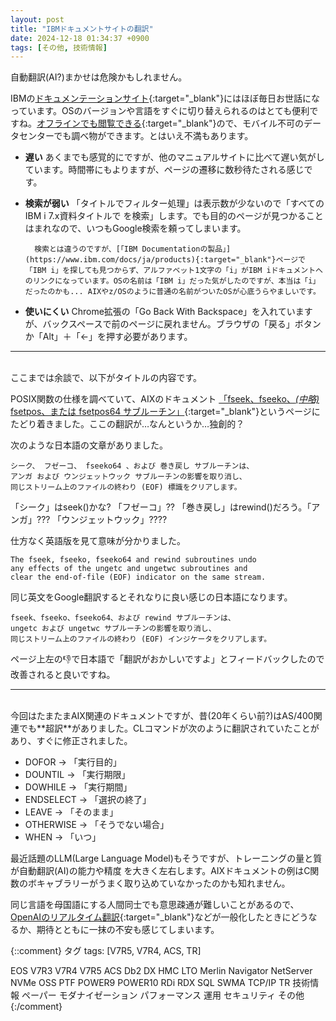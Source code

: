 ```yaml
---
layout: post
title: "IBMドキュメントサイトの翻訳"
date: 2024-12-18 01:34:37 +0900
tags: [その他, 技術情報]
---
```

自動翻訳(AI?)まかせは危険かもしれません。

IBMの[ドキュメンテーションサイト](https://www.ibm.com/docs/ja){:target="_blank"}にはほぼ毎日お世話になっています。OSのバージョンや言語をすぐに切り替えられるのはとても便利ですね。[オフラインでも閲覧できる](https://www.ibm.com/docs/en/offline){:target="_blank"}ので、モバイル不可のデータセンターでも調べ物ができます。とはいえ不満もあります。

* **遅い**
あくまでも感覚的にですが、他のマニュアルサイトに比べて遅い気がしています。時間帯にもよりますが、ページの遷移に数秒待たされる感じです。

* **検索が弱い**
「タイトルでフィルター処理」は表示数が少ないので「すべてのIBM i 7.x資料タイトルで を検索」します。でも目的のページが見つかることはまれなので、いつもGoogle検索を頼ってしまいます。<BR>

        検索とは違うのですが、[「IBM Documentationの製品」](https://www.ibm.com/docs/ja/products){:target="_blank"}ページで「IBM i」を探しても見つからず、アルファベット1文字の「i」がIBM iドキュメントへのリンクになっています。OSの名前は「IBM i」だった気がしたのですが、本当は「i」だったのかも... AIXやz/OSのように普通の名前がついたOSが心底うらやましいです。

* **使いにくい**
Chrome拡張の「Go Back With Backspace」を入れていますが、バックスペースで前のページに戻れません。ブラウザの「戻る」ボタンか「Alt」＋「←」を押す必要があります。

<hr>
<br>
ここまでは余談で、以下がタイトルの内容です。

POSIX関数の仕様を調べていて、AIXのドキュメント [「fseek、fseeko、*(中略)* fsetpos、または fsetpos64 サブルーチン」](https://www.ibm.com/docs/ja/aix/7.3?topic=f-fseek-fseeko-fseeko64-rewind-ftell-ftello-ftello64-fgetpos-fgetpos64-fsetpos-fsetpos64-subroutine){:target="_blank"}というページにたどり着きました。ここの翻訳が…なんというか…独創的？

次のような日本語の文章がありました。

```
シーク、 フゼーコ、 fseeko64 、および 巻き戻し サブルーチンは、 
アンガ および ウンジェットウック サブルーチンの影響を取り消し、
同じストリーム上のファイルの終わり (EOF) 標識をクリアします。
```

「シーク」はseek()かな? 「フゼーコ」?? 「巻き戻し」はrewind()だろう。「アンガ」??? 「ウンジェットウック」????

仕方なく英語版を見て意味が分かりました。

```
The fseek, fseeko, fseeko64 and rewind subroutines undo 
any effects of the ungetc and ungetwc subroutines and 
clear the end-of-file (EOF) indicator on the same stream.
```

同じ英文をGoogle翻訳するとそれなりに良い感じの日本語になります。

```
fseek、fseeko、fseeko64、および rewind サブルーチンは、
ungetc および ungetwc サブルーチンの影響を取り消し、
同じストリーム上のファイルの終わり (EOF) インジケータをクリアします。
```

ページ上左の👎で日本語で「翻訳がおかしいですよ」とフィードバックしたので改善されると良いですね。

<hr>
<br>
今回はたまたまAIX関連のドキュメントですが、昔(20年くらい前?)はAS/400関連でも**超訳**がありました。CLコマンドが次のように翻訳されていたことがあり、すぐに修正されました。

- DOFOR → 「実行目的」
- DOUNTIL → 「実行期限」
- DOWHILE → 「実行期間」
- ENDSELECT → 「選択の終了」
- LEAVE → 「そのまま」
- OTHERWISE → 「そうでない場合」
- WHEN → 「いつ」

最近話題のLLM(Large Language Model)もそうですが、トレーニングの量と質が自動翻訳(AI)の能力や精度
を大きく左右します。AIXドキュメントの例はC関数のボキャブラリーがうまく取り込めていなかったのかも知れません。

同じ言語を母国語にする人間同士でも意思疎通が難しいことがあるので、[OpenAIのリアルタイム翻訳](https://openai.com/index/introducing-the-realtime-api/){:target="_blank"}などが一般化したときにどうなるか、期待とともに一抹の不安も感じてしまいます。


{::comment}
タグ
tags: [V7R5, V7R4, ACS, TR]

EOS
V7R3
V7R4
V7R5
ACS
Db2
DX
HMC
LTO
Merlin
Navigator
NetServer
NVMe
OSS
PTF
POWER9
POWER10
RDi
RDX
SQL
SWMA
TCP/IP
TR
技術情報
ペーパー
モダナイゼーション
パフォーマンス
運用
セキュリティ
その他
{:/comment}
